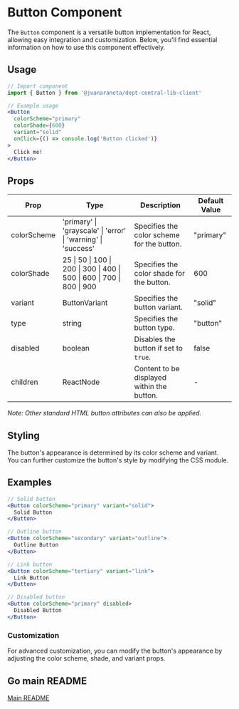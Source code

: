 # Button Component

The `Button` component is a versatile button implementation for React, allowing easy integration and customization. Below, you'll find essential information on how to use this component effectively.

## Usage

```jsx
// Import component
import { Button } from '@juanaraneta/dept-central-lib-client'
```

```jsx
// Example usage
<Button
  colorScheme="primary"
  colorShade={600}
  variant="solid"
  onClick={() => console.log('Button clicked')}
>
  Click me!
</Button>
```

## Props

| Prop        | Type                                                                    | Description                                | Default Value |
| ----------- | ----------------------------------------------------------------------- | ------------------------------------------ | ------------- |
| colorScheme | 'primary' \| 'grayscale' \| 'error' \| 'warning' \| 'success'           | Specifies the color scheme for the button. | "primary"     |
| colorShade  | 25 \| 50 \| 100 \| 200 \| 300 \| 400 \| 500 \| 600 \| 700 \| 800 \| 900 | Specifies the color shade for the button.  | 600           |
| variant     | ButtonVariant                                                           | Specifies the button variant.              | "solid"       |
| type        | string                                                                  | Specifies the button type.                 | "button"      |
| disabled    | boolean                                                                 | Disables the button if set to `true`.      | false         |
| children    | ReactNode                                                               | Content to be displayed within the button. | -             |

_Note: Other standard HTML button attributes can also be applied._

## Styling

The button's appearance is determined by its color scheme and variant. You can further customize the button's style by modifying the CSS module.

## Examples

```jsx
// Solid button
<Button colorScheme="primary" variant="solid">
  Solid Button
</Button>

// Outline button
<Button colorScheme="secondary" variant="outline">
  Outline Button
</Button>

// Link button
<Button colorScheme="tertiary" variant="link">
  Link Button
</Button>

// Disabled button
<Button colorScheme="primary" disabled>
  Disabled Button
</Button>
```

### Customization

For advanced customization, you can modify the button's appearance by adjusting the color scheme, shade, and variant props.

## Go main README

[Main README](../../../README.md#components)
